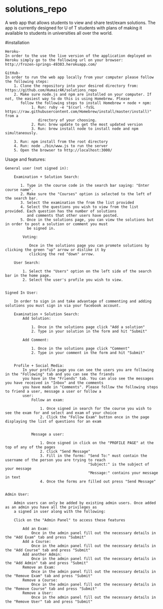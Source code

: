 # solutions_repo  
A web app that allows students to view and share test/exam solutions. The app is currently designed for U of T students with
plans of making it available to students in universities all over the world.
  
  
#installation

    Heroku-
    In order to the use the live version of the application deployed on Heroku simply go to the following url on your browser:
    http://frozen-springs-49303.herokuapp.com/

    GitHub-
    In order to run the web app locally from your computer please follow the following steps:
        1. Clone the repository into your desired directory from: https://github.com/HumairAK/solutions_repo
        2. Make sure node.js and npm are installed on your computer. If not, the easiest way to do this is using Homebrew. Please
           follow the following steps to install Homebrew + node + npm:
                1. Run: ruby -e "$(curl -fsSL https://raw.githubusercontent.com/Homebrew/install/master/install)" from a
                   directory of your choosing.
                2. Run: brew update to get the most updated version
                3. Run: brew install node to install node and npm simultaneously.

        3. Run: npm install from the root directory
        4. Run: node ./bin/www.js to run the server
        5. Open the browser to http://localhost:3000/

Usage and features:

    General user (not signed in):

        Examination + Solution Search:

           1. Type in the course code in the search bar saying: "Enter course name".
           2. Make sure the "Courses" option is selected to the left of the search bar.
           3. Select the examination the from the list provided
           4. Select the questions you wish to view from the list provided. Each question has the number of solutions
              and comments that other users have posted.
           5. Once in the solutions page, you can view the solutions but in order to post a solution or comment you must
              be signed in.

            Voting:

               Once in the solutions page you can promote solutions by clicking the green "up" arrow or dislike it by
               clicking the red "down" arrow.

        User Search:

            1. Select the "Users" option on the left side of the search bar in the home page.
            2. Select the user's profile you wish to view.


    Signed In User:

        In order to sign in and take advantage of commenting and adding solutions you must sign in via your facebook account.

        Examination + Solution Search:
            Add Solution:

                1. Once in the solutions page click "Add a solution"
                2. Type in your solution in the form and hit "Submit"

            Add Comment:

                1. Once in the solutions page click "Comment"
                2. Type in your comment in the form and hit "Submit"


        Profile + Social Media:
            In your profile page you can see the users you are following in the "Following" tab and you can see the friends
            you have in the "Friends" tab. You can also see the messages you have received in "Inbox" and the comments
            you have made in "Comments". Please follow the following steps to friend a user, message a user or follow a
            user:
                Follow an exam:

                    1. Once signed in search for the course you wish to see the exam for and select and exam of your choice
                    2. Click the "Follow Exam" button once in the page displaying the list of questions for an exam


                Message a user:

                    1. Once signed in click on the "PROFILE PAGE" at the top of any of the pages
                    2. Click "Send Message"
                    3. Fill in the forms: "Send To:" must contain the username of the person you are trying to reach
                                          "Subject:" is the subject of your message
                                          "Message:" contains your message in text
                    4. Once the forms are filled out press "Send Message"


    Admin User:

        Admin users can only be added by existing admin users. Once added as an admin you have all the privileges as
        a signed in user along with the following:

        Click on the "Admin Panel" to access these features

            Add an Exam:
                Once in the admin panel fill out the necessary details in the "Add Exam" tab and press "Submit"
            Add a Course:
                Once in the admin panel fill out the necessary details in the "Add Course" tab and press "Submit"
            Add another Admin:
                Once in the admin panel fill out the necessary details in the "Add Admin" tab and press "Submit"
            Remove an Exam:
                Once in the admin panel fill out the necessary details in the "Remove Exam" tab and press "Submit"
            Remove a Course:
                Once in the admin panel fill out the necessary details in the "Remove Course" tab and press "Submit"
            Remove a User:
                Once in the admin panel fill out the necessary details in the "Remove User" tab and press "Submit"
